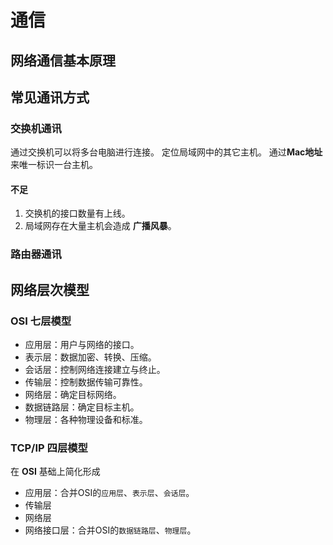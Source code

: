 # 通信

## 网络通信基本原理

## 常见通讯方式

### 交换机通讯

通过交换机可以将多台电脑进行连接。
定位局域网中的其它主机。
通过**Mac地址**来唯一标识一台主机。

#### 不足

1. 交换机的接口数量有上线。
2. 局域网存在大量主机会造成 **广播风暴**。

### 路由器通讯

## 网络层次模型

### OSI 七层模型

- 应用层：用户与网络的接口。
- 表示层：数据加密、转换、压缩。
- 会话层：控制网络连接建立与终止。
- 传输层：控制数据传输可靠性。
- 网络层：确定目标网络。
- 数据链路层：确定目标主机。
- 物理层：各种物理设备和标准。

### TCP/IP 四层模型

在 **OSI** 基础上简化形成

- 应用层：合并OSI的`应用层`、`表示层`、`会话层`。
- 传输层
- 网络层
- 网络接口层：合并OSI的`数据链路层`、`物理层`。